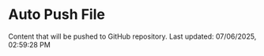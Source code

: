 # Auto Push File

Content that will be pushed to GitHub repository.
Last updated: 07/06/2025, 02:59:28 PM